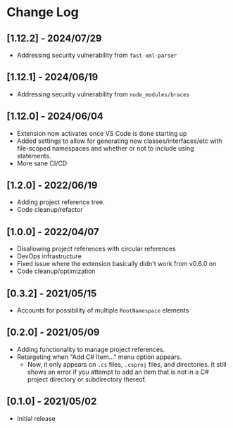# Change Log

## [1.12.2] - 2024/07/29

- Addressing security vulnerability from `fast-xml-parser`

## [1.12.1] - 2024/06/19

- Addressing security vulnerability from `node_modules/braces`

## [1.12.0] - 2024/06/04

- Extension now activates once VS Code is done starting up
- Added settings to allow for generating new classes/interfaces/etc with file-scoped namespaces and whether or not to include using statements.
- More sane CI/CD

## [1.2.0] - 2022/06/19

- Adding project reference tree.
- Code cleanup/refactor

## [1.0.0] - 2022/04/07

- Disallowing project references with circular references
- DevOps infrastructure
- Fixed issue where the extension basically didn't work from v0.6.0 on
- Code cleanup/optimization

## [0.3.2] - 2021/05/15

- Accounts for possibility of multiple `RootNamespace` elements

## [0.2.0] - 2021/05/09

- Adding functionality to manage project references.
- Retargeting when "Add C# Item..." menu option appears.
  - Now, it only appears on `.cs` files, `.csproj` files, and directories. It still shows an error if you attempt to add an item that is not in a C# project directory or subdirectory thereof.

## [0.1.0] - 2021/05/02

- Initial release
